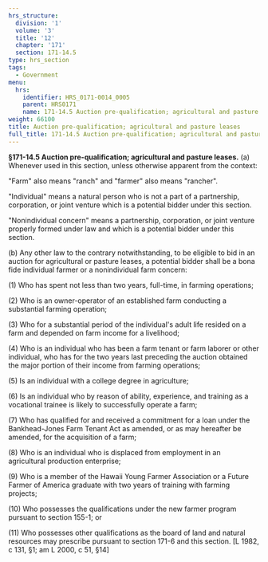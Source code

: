 ```yaml
---
hrs_structure:
  division: '1'
  volume: '3'
  title: '12'
  chapter: '171'
  section: 171-14.5
type: hrs_section
tags:
  - Government
menu:
  hrs:
    identifier: HRS_0171-0014_0005
    parent: HRS0171
    name: 171-14.5 Auction pre-qualification; agricultural and pasture leases
weight: 66100
title: Auction pre-qualification; agricultural and pasture leases
full_title: 171-14.5 Auction pre-qualification; agricultural and pasture leases
---
```

**§171-14.5 Auction pre-qualification; agricultural and pasture leases.** (a) Whenever used in this section, unless otherwise apparent from the context:

"Farm" also means "ranch" and "farmer" also means "rancher".

"Individual" means a natural person who is not a part of a partnership, corporation, or joint venture which is a potential bidder under this section.

"Nonindividual concern" means a partnership, corporation, or joint venture properly formed under law and which is a potential bidder under this section.

(b) Any other law to the contrary notwithstanding, to be eligible to bid in an auction for agricultural or pasture leases, a potential bidder shall be a bona fide individual farmer or a nonindividual farm concern:

(1) Who has spent not less than two years, full-time, in farming operations;

(2) Who is an owner-operator of an established farm conducting a substantial farming operation;

(3) Who for a substantial period of the individual's adult life resided on a farm and depended on farm income for a livelihood;

(4) Who is an individual who has been a farm tenant or farm laborer or other individual, who has for the two years last preceding the auction obtained the major portion of their income from farming operations;

(5) Is an individual with a college degree in agriculture;

(6) Is an individual who by reason of ability, experience, and training as a vocational trainee is likely to successfully operate a farm;

(7) Who has qualified for and received a commitment for a loan under the Bankhead-Jones Farm Tenant Act as amended, or as may hereafter be amended, for the acquisition of a farm;

(8) Who is an individual who is displaced from employment in an agricultural production enterprise;

(9) Who is a member of the Hawaii Young Farmer Association or a Future Farmer of America graduate with two years of training with farming projects;

(10) Who possesses the qualifications under the new farmer program pursuant to section 155-1; or

(11) Who possesses other qualifications as the board of land and natural resources may prescribe pursuant to section 171-6 and this section. [L 1982, c 131, §1; am L 2000, c 51, §14]